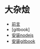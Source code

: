 # 大杂烩
* [前言](README.md)
* [gitbook]
 *   [安装nodejs](nodejs/nodejs_setup.md)
 *   [安装gitbook](gitbook/gitbook_setup.md)



